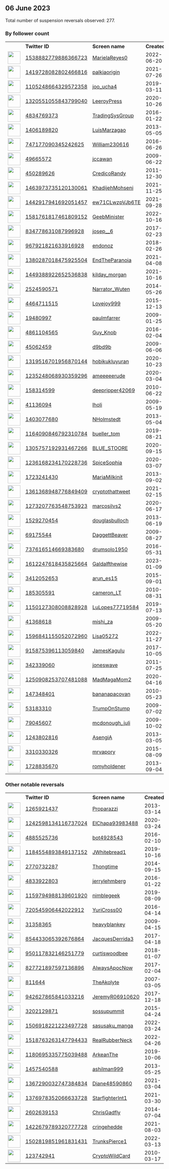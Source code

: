 
## 06 June 2023
Total number of suspension reversals observed: 277.

### By follower count
<table><tr><th></th><th align="left">Twitter ID</th><th align="left">Screen name</th>
<th align="left">Created</th><th align="left">Status</th><th align="left">Suspended</th><th align="left">Followers</th>
<tr><td><a href="https://pbs.twimg.com/profile_images/1666482731902021634/tIdJUrat_normal.jpg"><img src="https://pbs.twimg.com/profile_images/1666482731902021634/tIdJUrat_normal.jpg" width="40px" height="40px" align="center"/></a></td><td><a href="https://twitter.com/intent/user?user_id=1538882779886366723">1538882779886366723</a></td><td><a href="https://twitter.com/MarielaReyes0">MarielaReyes0</a></td><td>2022-06-20</td><td align="center"></td><td>2022-12-24</td><td>32122</td></tr>
<tr><td><a href="https://pbs.twimg.com/profile_images/1580306035922927616/q5DBZLmt_normal.jpg"><img src="https://pbs.twimg.com/profile_images/1580306035922927616/q5DBZLmt_normal.jpg" width="40px" height="40px" align="center"/></a></td><td><a href="https://twitter.com/intent/user?user_id=1419728082802466816">1419728082802466816</a></td><td><a href="https://twitter.com/palkiaorigin">palkiaorigin</a></td><td>2021-07-26</td><td align="center"></td><td>2022-11-16</td><td>26188</td></tr>
<tr><td><a href="https://pbs.twimg.com/profile_images/1554314331881459712/XmCbEFbH_normal.jpg"><img src="https://pbs.twimg.com/profile_images/1554314331881459712/XmCbEFbH_normal.jpg" width="40px" height="40px" align="center"/></a></td><td><a href="https://twitter.com/intent/user?user_id=1105248664329572358">1105248664329572358</a></td><td><a href="https://twitter.com/joo_ucha4">joo_ucha4</a></td><td>2019-03-11</td><td align="center"></td><td>2022-08-19</td><td>16203</td></tr>
<tr><td><a href="https://pbs.twimg.com/profile_images/1439072841635401734/zyBsWdTr_normal.jpg"><img src="https://pbs.twimg.com/profile_images/1439072841635401734/zyBsWdTr_normal.jpg" width="40px" height="40px" align="center"/></a></td><td><a href="https://twitter.com/intent/user?user_id=1320551055843799040">1320551055843799040</a></td><td><a href="https://twitter.com/LeeroyPress">LeeroyPress</a></td><td>2020-10-26</td><td align="center"></td><td></td><td>13196</td></tr>
<tr><td><a href="https://pbs.twimg.com/profile_images/710792437166436352/v7pwoqqE_normal.jpg"><img src="https://pbs.twimg.com/profile_images/710792437166436352/v7pwoqqE_normal.jpg" width="40px" height="40px" align="center"/></a></td><td><a href="https://twitter.com/intent/user?user_id=4834769373">4834769373</a></td><td><a href="https://twitter.com/TradingSysGroup">TradingSysGroup</a></td><td>2016-01-22</td><td align="center"></td><td>2023-05-28</td><td>11402</td></tr>
<tr><td><a href="https://pbs.twimg.com/profile_images/1554509451780149251/SPoRgo2l_normal.jpg"><img src="https://pbs.twimg.com/profile_images/1554509451780149251/SPoRgo2l_normal.jpg" width="40px" height="40px" align="center"/></a></td><td><a href="https://twitter.com/intent/user?user_id=1406189820">1406189820</a></td><td><a href="https://twitter.com/LuisMarzagao">LuisMarzagao</a></td><td>2013-05-05</td><td align="center"></td><td>2022-08-22</td><td>11138</td></tr>
<tr><td><a href="https://pbs.twimg.com/profile_images/762091807031386112/CtDXKB7-_normal.jpg"><img src="https://pbs.twimg.com/profile_images/762091807031386112/CtDXKB7-_normal.jpg" width="40px" height="40px" align="center"/></a></td><td><a href="https://twitter.com/intent/user?user_id=747177090345242625">747177090345242625</a></td><td><a href="https://twitter.com/William230616">William230616</a></td><td>2016-06-26</td><td align="center"></td><td>2022-07-25</td><td>8130</td></tr>
<tr><td><a href="https://pbs.twimg.com/profile_images/1348228861318856705/P-0KeMbX_normal.jpg"><img src="https://pbs.twimg.com/profile_images/1348228861318856705/P-0KeMbX_normal.jpg" width="40px" height="40px" align="center"/></a></td><td><a href="https://twitter.com/intent/user?user_id=49665572">49665572</a></td><td><a href="https://twitter.com/jccawan">jccawan</a></td><td>2009-06-22</td><td align="center"></td><td></td><td>8118</td></tr>
<tr><td><a href="https://pbs.twimg.com/profile_images/1670044837955923969/PWEnMo8F_normal.jpg"><img src="https://pbs.twimg.com/profile_images/1670044837955923969/PWEnMo8F_normal.jpg" width="40px" height="40px" align="center"/></a></td><td><a href="https://twitter.com/intent/user?user_id=450289626">450289626</a></td><td><a href="https://twitter.com/CredicoRandy">CredicoRandy</a></td><td>2011-12-30</td><td align="center"></td><td>2023-05-28</td><td>7959</td></tr>
<tr><td><a href="https://pbs.twimg.com/profile_images/1659804920030142465/nkMp5Y-R_normal.jpg"><img src="https://pbs.twimg.com/profile_images/1659804920030142465/nkMp5Y-R_normal.jpg" width="40px" height="40px" align="center"/></a></td><td><a href="https://twitter.com/intent/user?user_id=1463973735120130061">1463973735120130061</a></td><td><a href="https://twitter.com/KhadijehMohseni">KhadijehMohseni</a></td><td>2021-11-25</td><td align="center"></td><td>2023-05-27</td><td>6772</td></tr>
<tr><td><a href="https://pbs.twimg.com/profile_images/1622305285200035845/q9_8ucIw_normal.jpg"><img src="https://pbs.twimg.com/profile_images/1622305285200035845/q9_8ucIw_normal.jpg" width="40px" height="40px" align="center"/></a></td><td><a href="https://twitter.com/intent/user?user_id=1442917941692051457">1442917941692051457</a></td><td><a href="https://twitter.com/ew71CLwzpVJb6TE">ew71CLwzpVJb6TE</a></td><td>2021-09-28</td><td align="center"></td><td>2023-05-25</td><td>5713</td></tr>
<tr><td><a href="https://pbs.twimg.com/profile_images/1641538308734951424/CRcdRBaB_normal.jpg"><img src="https://pbs.twimg.com/profile_images/1641538308734951424/CRcdRBaB_normal.jpg" width="40px" height="40px" align="center"/></a></td><td><a href="https://twitter.com/intent/user?user_id=1581761817461809152">1581761817461809152</a></td><td><a href="https://twitter.com/GeebMinister">GeebMinister</a></td><td>2022-10-16</td><td align="center"></td><td>2023-05-28</td><td>5553</td></tr>
<tr><td><a href="https://pbs.twimg.com/profile_images/1641306693576318979/4A_R4kLL_normal.jpg"><img src="https://pbs.twimg.com/profile_images/1641306693576318979/4A_R4kLL_normal.jpg" width="40px" height="40px" align="center"/></a></td><td><a href="https://twitter.com/intent/user?user_id=834778631087996928">834778631087996928</a></td><td><a href="https://twitter.com/josep__6">josep__6</a></td><td>2017-02-23</td><td align="center"></td><td>2023-01-31</td><td>5510</td></tr>
<tr><td><a href="https://pbs.twimg.com/profile_images/1670880922315419669/5tZJIJ7y_normal.jpg"><img src="https://pbs.twimg.com/profile_images/1670880922315419669/5tZJIJ7y_normal.jpg" width="40px" height="40px" align="center"/></a></td><td><a href="https://twitter.com/intent/user?user_id=967921821633916928">967921821633916928</a></td><td><a href="https://twitter.com/endonoz">endonoz</a></td><td>2018-02-26</td><td align="center"></td><td></td><td>5176</td></tr>
<tr><td><a href="https://pbs.twimg.com/profile_images/1395469102341369862/cB4arCg6_normal.jpg"><img src="https://pbs.twimg.com/profile_images/1395469102341369862/cB4arCg6_normal.jpg" width="40px" height="40px" align="center"/></a></td><td><a href="https://twitter.com/intent/user?user_id=1380287018475925504">1380287018475925504</a></td><td><a href="https://twitter.com/EndTheParanoia">EndTheParanoia</a></td><td>2021-04-08</td><td align="center"></td><td>2023-05-26</td><td>5030</td></tr>
<tr><td><a href="https://pbs.twimg.com/profile_images/1655916625890103300/jmJRvpqW_normal.jpg"><img src="https://pbs.twimg.com/profile_images/1655916625890103300/jmJRvpqW_normal.jpg" width="40px" height="40px" align="center"/></a></td><td><a href="https://twitter.com/intent/user?user_id=1449388922652536838">1449388922652536838</a></td><td><a href="https://twitter.com/kilday_morgan">kilday_morgan</a></td><td>2021-10-16</td><td align="center"></td><td>2023-05-28</td><td>4993</td></tr>
<tr><td><a href="https://pbs.twimg.com/profile_images/1469152331568660481/b8-BXw6l_normal.jpg"><img src="https://pbs.twimg.com/profile_images/1469152331568660481/b8-BXw6l_normal.jpg" width="40px" height="40px" align="center"/></a></td><td><a href="https://twitter.com/intent/user?user_id=2524590571">2524590571</a></td><td><a href="https://twitter.com/Narrator_Wuten">Narrator_Wuten</a></td><td>2014-05-26</td><td align="center"></td><td>2023-05-27</td><td>4134</td></tr>
<tr><td><a href="https://pbs.twimg.com/profile_images/1045921286860550144/xFllR6M0_normal.jpg"><img src="https://pbs.twimg.com/profile_images/1045921286860550144/xFllR6M0_normal.jpg" width="40px" height="40px" align="center"/></a></td><td><a href="https://twitter.com/intent/user?user_id=4464711515">4464711515</a></td><td><a href="https://twitter.com/Lovejoy999">Lovejoy999</a></td><td>2015-12-13</td><td align="center"></td><td></td><td>4107</td></tr>
<tr><td><a href="https://pbs.twimg.com/profile_images/1470772010691219461/bP6uuXO4_normal.jpg"><img src="https://pbs.twimg.com/profile_images/1470772010691219461/bP6uuXO4_normal.jpg" width="40px" height="40px" align="center"/></a></td><td><a href="https://twitter.com/intent/user?user_id=19480997">19480997</a></td><td><a href="https://twitter.com/paulmfarrer">paulmfarrer</a></td><td>2009-01-25</td><td align="center"></td><td>2023-05-27</td><td>3445</td></tr>
<tr><td><a href="https://pbs.twimg.com/profile_images/1164120705119784966/WepDkn11_normal.jpg"><img src="https://pbs.twimg.com/profile_images/1164120705119784966/WepDkn11_normal.jpg" width="40px" height="40px" align="center"/></a></td><td><a href="https://twitter.com/intent/user?user_id=4861104565">4861104565</a></td><td><a href="https://twitter.com/Guy_Knob">Guy_Knob</a></td><td>2016-02-04</td><td align="center"></td><td>2022-11-10</td><td>3438</td></tr>
<tr><td><a href="https://pbs.twimg.com/profile_images/1663632112199827457/G_-XeDA6_normal.jpg"><img src="https://pbs.twimg.com/profile_images/1663632112199827457/G_-XeDA6_normal.jpg" width="40px" height="40px" align="center"/></a></td><td><a href="https://twitter.com/intent/user?user_id=45062459">45062459</a></td><td><a href="https://twitter.com/d9bd9b">d9bd9b</a></td><td>2009-06-06</td><td align="center"></td><td>2023-05-31</td><td>3415</td></tr>
<tr><td><a href="https://pbs.twimg.com/profile_images/1668288021052133376/N9ci9QQ6_normal.jpg"><img src="https://pbs.twimg.com/profile_images/1668288021052133376/N9ci9QQ6_normal.jpg" width="40px" height="40px" align="center"/></a></td><td><a href="https://twitter.com/intent/user?user_id=1319516701956870144">1319516701956870144</a></td><td><a href="https://twitter.com/hobikukluyuran">hobikukluyuran</a></td><td>2020-10-23</td><td align="center"></td><td>2023-05-27</td><td>3239</td></tr>
<tr><td><a href="https://pbs.twimg.com/profile_images/1668251536223518720/y1cOzi4v_normal.jpg"><img src="https://pbs.twimg.com/profile_images/1668251536223518720/y1cOzi4v_normal.jpg" width="40px" height="40px" align="center"/></a></td><td><a href="https://twitter.com/intent/user?user_id=1235248068930359296">1235248068930359296</a></td><td><a href="https://twitter.com/ameeeeerude">ameeeeerude</a></td><td>2020-03-04</td><td align="center"></td><td>2023-05-27</td><td>3106</td></tr>
<tr><td><a href="https://pbs.twimg.com/profile_images/1650225241724014593/KXVlxdYh_normal.jpg"><img src="https://pbs.twimg.com/profile_images/1650225241724014593/KXVlxdYh_normal.jpg" width="40px" height="40px" align="center"/></a></td><td><a href="https://twitter.com/intent/user?user_id=158314599">158314599</a></td><td><a href="https://twitter.com/deepripper42069">deepripper42069</a></td><td>2010-06-22</td><td align="center"></td><td>2023-05-28</td><td>3085</td></tr>
<tr><td><a href="https://pbs.twimg.com/profile_images/1041126404786737153/e-1TuTIT_normal.jpg"><img src="https://pbs.twimg.com/profile_images/1041126404786737153/e-1TuTIT_normal.jpg" width="40px" height="40px" align="center"/></a></td><td><a href="https://twitter.com/intent/user?user_id=41136094">41136094</a></td><td><a href="https://twitter.com/lholi">lholi</a></td><td>2009-05-19</td><td align="center"></td><td>2022-08-04</td><td>2850</td></tr>
<tr><td><a href="https://pbs.twimg.com/profile_images/1673006525655252996/gr_vpq3q_normal.jpg"><img src="https://pbs.twimg.com/profile_images/1673006525655252996/gr_vpq3q_normal.jpg" width="40px" height="40px" align="center"/></a></td><td><a href="https://twitter.com/intent/user?user_id=1403077680">1403077680</a></td><td><a href="https://twitter.com/NHolmstedt">NHolmstedt</a></td><td>2013-05-04</td><td align="center"></td><td></td><td>2746</td></tr>
<tr><td><a href="https://pbs.twimg.com/profile_images/1326359329151221760/AhYxAN1e_normal.jpg"><img src="https://pbs.twimg.com/profile_images/1326359329151221760/AhYxAN1e_normal.jpg" width="40px" height="40px" align="center"/></a></td><td><a href="https://twitter.com/intent/user?user_id=1164090846792310784">1164090846792310784</a></td><td><a href="https://twitter.com/bueller_tom">bueller_tom</a></td><td>2019-08-21</td><td align="center"></td><td></td><td>2677</td></tr>
<tr><td><a href="https://pbs.twimg.com/profile_images/1629311747117989890/IeE_kkXU_normal.jpg"><img src="https://pbs.twimg.com/profile_images/1629311747117989890/IeE_kkXU_normal.jpg" width="40px" height="40px" align="center"/></a></td><td><a href="https://twitter.com/intent/user?user_id=1305757192931467266">1305757192931467266</a></td><td><a href="https://twitter.com/BLUE_STOORE">BLUE_STOORE</a></td><td>2020-09-15</td><td align="center"></td><td>2023-05-03</td><td>2619</td></tr>
<tr><td><a href="https://pbs.twimg.com/profile_images/1669200708342521857/w0OlQ3BY_normal.jpg"><img src="https://pbs.twimg.com/profile_images/1669200708342521857/w0OlQ3BY_normal.jpg" width="40px" height="40px" align="center"/></a></td><td><a href="https://twitter.com/intent/user?user_id=1236168234170228736">1236168234170228736</a></td><td><a href="https://twitter.com/SpiceSophia">SpiceSophia</a></td><td>2020-03-07</td><td align="center"></td><td>2023-05-27</td><td>2481</td></tr>
<tr><td><a href="https://pbs.twimg.com/profile_images/1205140710061686785/QpUcWdEG_normal.jpg"><img src="https://pbs.twimg.com/profile_images/1205140710061686785/QpUcWdEG_normal.jpg" width="40px" height="40px" align="center"/></a></td><td><a href="https://twitter.com/intent/user?user_id=1723241430">1723241430</a></td><td><a href="https://twitter.com/MariaMilkinit">MariaMilkinit</a></td><td>2013-09-02</td><td align="center"></td><td>2022-07-14</td><td>2339</td></tr>
<tr><td><a href="https://pbs.twimg.com/profile_images/1674191929255378948/zbKjMuNG_normal.jpg"><img src="https://pbs.twimg.com/profile_images/1674191929255378948/zbKjMuNG_normal.jpg" width="40px" height="40px" align="center"/></a></td><td><a href="https://twitter.com/intent/user?user_id=1361368948776849409">1361368948776849409</a></td><td><a href="https://twitter.com/cryptothattweet">cryptothattweet</a></td><td>2021-02-15</td><td align="center"></td><td>2023-06-01</td><td>2308</td></tr>
<tr><td><a href="https://pbs.twimg.com/profile_images/1276318800745463808/z3xkk85-_normal.jpg"><img src="https://pbs.twimg.com/profile_images/1276318800745463808/z3xkk85-_normal.jpg" width="40px" height="40px" align="center"/></a></td><td><a href="https://twitter.com/intent/user?user_id=1273207763548753923">1273207763548753923</a></td><td><a href="https://twitter.com/marcosilvs2">marcosilvs2</a></td><td>2020-06-17</td><td align="center"></td><td>2022-09-21</td><td>2198</td></tr>
<tr><td><a href="https://pbs.twimg.com/profile_images/1665915970324697088/ax-W4Sdq_normal.jpg"><img src="https://pbs.twimg.com/profile_images/1665915970324697088/ax-W4Sdq_normal.jpg" width="40px" height="40px" align="center"/></a></td><td><a href="https://twitter.com/intent/user?user_id=1529270454">1529270454</a></td><td><a href="https://twitter.com/douglasbulloch">douglasbulloch</a></td><td>2013-06-19</td><td align="center"></td><td>2022-07-28</td><td>2162</td></tr>
<tr><td><a href="https://pbs.twimg.com/profile_images/1239587072584933379/l85M-XKC_normal.jpg"><img src="https://pbs.twimg.com/profile_images/1239587072584933379/l85M-XKC_normal.jpg" width="40px" height="40px" align="center"/></a></td><td><a href="https://twitter.com/intent/user?user_id=69175544">69175544</a></td><td><a href="https://twitter.com/DaggettBeaver">DaggettBeaver</a></td><td>2009-08-27</td><td align="center"></td><td></td><td>2094</td></tr>
<tr><td><a href="https://pbs.twimg.com/profile_images/737653110026457089/-q5RwDQ0_normal.jpg"><img src="https://pbs.twimg.com/profile_images/737653110026457089/-q5RwDQ0_normal.jpg" width="40px" height="40px" align="center"/></a></td><td><a href="https://twitter.com/intent/user?user_id=737616514669383680">737616514669383680</a></td><td><a href="https://twitter.com/drumsolo1950">drumsolo1950</a></td><td>2016-05-31</td><td align="center"></td><td>2022-06-04</td><td>2062</td></tr>
<tr><td><a href="https://pbs.twimg.com/profile_images/1612247807334694912/4He_4E0k_normal.jpg"><img src="https://pbs.twimg.com/profile_images/1612247807334694912/4He_4E0k_normal.jpg" width="40px" height="40px" align="center"/></a></td><td><a href="https://twitter.com/intent/user?user_id=1612247618435825664">1612247618435825664</a></td><td><a href="https://twitter.com/Galdalfthewise">Galdalfthewise</a></td><td>2023-01-09</td><td align="center"></td><td>2023-05-25</td><td>1944</td></tr>
<tr><td><a href="https://pbs.twimg.com/profile_images/1609580113351540739/Nb0dU8LC_normal.jpg"><img src="https://pbs.twimg.com/profile_images/1609580113351540739/Nb0dU8LC_normal.jpg" width="40px" height="40px" align="center"/></a></td><td><a href="https://twitter.com/intent/user?user_id=3412052653">3412052653</a></td><td><a href="https://twitter.com/arun_es15">arun_es15</a></td><td>2015-09-01</td><td align="center"></td><td>2023-05-28</td><td>1797</td></tr>
<tr><td><a href="https://pbs.twimg.com/profile_images/1592238154475446273/GghmyFxS_normal.jpg"><img src="https://pbs.twimg.com/profile_images/1592238154475446273/GghmyFxS_normal.jpg" width="40px" height="40px" align="center"/></a></td><td><a href="https://twitter.com/intent/user?user_id=185305591">185305591</a></td><td><a href="https://twitter.com/cameron_LT">cameron_LT</a></td><td>2010-08-31</td><td align="center"></td><td>2023-05-27</td><td>1771</td></tr>
<tr><td><a href="https://pbs.twimg.com/profile_images/1580321691821129729/zL_Ks5Kw_normal.jpg"><img src="https://pbs.twimg.com/profile_images/1580321691821129729/zL_Ks5Kw_normal.jpg" width="40px" height="40px" align="center"/></a></td><td><a href="https://twitter.com/intent/user?user_id=1150127308008828928">1150127308008828928</a></td><td><a href="https://twitter.com/LuLopes77719584">LuLopes77719584</a></td><td>2019-07-13</td><td align="center"></td><td></td><td>1761</td></tr>
<tr><td><a href="https://pbs.twimg.com/profile_images/1391492654396022787/gyUY-_w2_normal.jpg"><img src="https://pbs.twimg.com/profile_images/1391492654396022787/gyUY-_w2_normal.jpg" width="40px" height="40px" align="center"/></a></td><td><a href="https://twitter.com/intent/user?user_id=41368618">41368618</a></td><td><a href="https://twitter.com/mishi_za">mishi_za</a></td><td>2009-05-20</td><td align="center"></td><td>2023-05-28</td><td>1702</td></tr>
<tr><td><a href="https://pbs.twimg.com/profile_images/1629839542948884481/IAex-JVp_normal.jpg"><img src="https://pbs.twimg.com/profile_images/1629839542948884481/IAex-JVp_normal.jpg" width="40px" height="40px" align="center"/></a></td><td><a href="https://twitter.com/intent/user?user_id=1596841155052072960">1596841155052072960</a></td><td><a href="https://twitter.com/Lisa05272">Lisa05272</a></td><td>2022-11-27</td><td align="center"></td><td>2023-05-27</td><td>1654</td></tr>
<tr><td><a href="https://pbs.twimg.com/profile_images/1416805061439729669/imhyDZP8_normal.jpg"><img src="https://pbs.twimg.com/profile_images/1416805061439729669/imhyDZP8_normal.jpg" width="40px" height="40px" align="center"/></a></td><td><a href="https://twitter.com/intent/user?user_id=915875396113059840">915875396113059840</a></td><td><a href="https://twitter.com/JamesKagulu">JamesKagulu</a></td><td>2017-10-05</td><td align="center"></td><td>2023-05-21</td><td>1622</td></tr>
<tr><td><a href="https://pbs.twimg.com/profile_images/1459586034094813184/0uYNcpnE_normal.jpg"><img src="https://pbs.twimg.com/profile_images/1459586034094813184/0uYNcpnE_normal.jpg" width="40px" height="40px" align="center"/></a></td><td><a href="https://twitter.com/intent/user?user_id=342339060">342339060</a></td><td><a href="https://twitter.com/joneswave">joneswave</a></td><td>2011-07-25</td><td align="center"></td><td>2022-07-17</td><td>1611</td></tr>
<tr><td><a href="https://pbs.twimg.com/profile_images/1250908814460751874/h827H3_4_normal.jpg"><img src="https://pbs.twimg.com/profile_images/1250908814460751874/h827H3_4_normal.jpg" width="40px" height="40px" align="center"/></a></td><td><a href="https://twitter.com/intent/user?user_id=1250908253707481088">1250908253707481088</a></td><td><a href="https://twitter.com/MadMagaMom2">MadMagaMom2</a></td><td>2020-04-16</td><td align="center"></td><td></td><td>1606</td></tr>
<tr><td><a href="https://pbs.twimg.com/profile_images/1661514503467433985/g6U7ODb5_normal.jpg"><img src="https://pbs.twimg.com/profile_images/1661514503467433985/g6U7ODb5_normal.jpg" width="40px" height="40px" align="center"/></a></td><td><a href="https://twitter.com/intent/user?user_id=147348401">147348401</a></td><td><a href="https://twitter.com/bananapacovan">bananapacovan</a></td><td>2010-05-23</td><td align="center"></td><td></td><td>1557</td></tr>
<tr><td><a href="https://pbs.twimg.com/profile_images/953993472352059392/3mVCqMNn_normal.jpg"><img src="https://pbs.twimg.com/profile_images/953993472352059392/3mVCqMNn_normal.jpg" width="40px" height="40px" align="center"/></a></td><td><a href="https://twitter.com/intent/user?user_id=53183310">53183310</a></td><td><a href="https://twitter.com/TrumpOnStump">TrumpOnStump</a></td><td>2009-07-02</td><td align="center"></td><td>2022-10-29</td><td>1527</td></tr>
<tr><td><a href="https://pbs.twimg.com/profile_images/977690191304458241/0TvqIjGj_normal.jpg"><img src="https://pbs.twimg.com/profile_images/977690191304458241/0TvqIjGj_normal.jpg" width="40px" height="40px" align="center"/></a></td><td><a href="https://twitter.com/intent/user?user_id=79045607">79045607</a></td><td><a href="https://twitter.com/mcdonough_juli">mcdonough_juli</a></td><td>2009-10-02</td><td align="center"></td><td>2023-03-25</td><td>1522</td></tr>
<tr><td><a href="https://pbs.twimg.com/profile_images/811108859561512960/Dx5-fnIe_normal.jpg"><img src="https://pbs.twimg.com/profile_images/811108859561512960/Dx5-fnIe_normal.jpg" width="40px" height="40px" align="center"/></a></td><td><a href="https://twitter.com/intent/user?user_id=1243802816">1243802816</a></td><td><a href="https://twitter.com/AsengiA">AsengiA</a></td><td>2013-03-05</td><td align="center"></td><td>2023-05-25</td><td>1485</td></tr>
<tr><td><a href="https://pbs.twimg.com/profile_images/1621724937047392257/g3aXBzwz_normal.jpg"><img src="https://pbs.twimg.com/profile_images/1621724937047392257/g3aXBzwz_normal.jpg" width="40px" height="40px" align="center"/></a></td><td><a href="https://twitter.com/intent/user?user_id=3310330326">3310330326</a></td><td><a href="https://twitter.com/mrvapory">mrvapory</a></td><td>2015-08-09</td><td align="center"></td><td>2023-05-27</td><td>1485</td></tr>
<tr><td><a href="https://pbs.twimg.com/profile_images/1289322269358129154/umu1zi_a_normal.jpg"><img src="https://pbs.twimg.com/profile_images/1289322269358129154/umu1zi_a_normal.jpg" width="40px" height="40px" align="center"/></a></td><td><a href="https://twitter.com/intent/user?user_id=1728835670">1728835670</a></td><td><a href="https://twitter.com/romyholdener">romyholdener</a></td><td>2013-09-04</td><td align="center"></td><td>2022-04-13</td><td>1466</td></tr>
</table>

### Other notable reversals
<table><tr><th></th><th align="left">Twitter ID</th><th align="left">Screen name</th>
<th align="left">Created</th><th align="left">Status</th><th align="left">Suspended</th><th align="left">Followers</th>
<tr><td><a href="https://pbs.twimg.com/profile_images/1281354956721790979/qK6TYmmH_normal.jpg"><img src="https://pbs.twimg.com/profile_images/1281354956721790979/qK6TYmmH_normal.jpg" width="40px" height="40px" align="center"/></a></td><td><a href="https://twitter.com/intent/user?user_id=1265921437">1265921437</a></td><td><a href="https://twitter.com/Proparazzi">Proparazzi</a></td><td>2013-03-14</td><td align="center"></td><td>2023-02-07</td><td>519</td></tr>
<tr><td><a href="https://pbs.twimg.com/profile_images/1276983896912134144/fptV7VoT_normal.jpg"><img src="https://pbs.twimg.com/profile_images/1276983896912134144/fptV7VoT_normal.jpg" width="40px" height="40px" align="center"/></a></td><td><a href="https://twitter.com/intent/user?user_id=1242598134116737024">1242598134116737024</a></td><td><a href="https://twitter.com/ElChapa93983488">ElChapa93983488</a></td><td>2020-03-24</td><td align="center"></td><td>2023-05-28</td><td>304</td></tr>
<tr><td><a href="https://pbs.twimg.com/profile_images/1507120026943373328/WBLNs47P_normal.jpg"><img src="https://pbs.twimg.com/profile_images/1507120026943373328/WBLNs47P_normal.jpg" width="40px" height="40px" align="center"/></a></td><td><a href="https://twitter.com/intent/user?user_id=4885525736">4885525736</a></td><td><a href="https://twitter.com/bot4928543">bot4928543</a></td><td>2016-02-10</td><td align="center"></td><td>2022-11-07</td><td>155</td></tr>
<tr><td><a href="https://pbs.twimg.com/profile_images/1184558386353848320/-louT37r_normal.jpg"><img src="https://pbs.twimg.com/profile_images/1184558386353848320/-louT37r_normal.jpg" width="40px" height="40px" align="center"/></a></td><td><a href="https://twitter.com/intent/user?user_id=1184554893849137152">1184554893849137152</a></td><td><a href="https://twitter.com/JWhitebread1">JWhitebread1</a></td><td>2019-10-16</td><td align="center"></td><td>2023-05-28</td><td>684</td></tr>
<tr><td><a href="https://pbs.twimg.com/profile_images/1458250627549630465/-FeJ_P7z_normal.jpg"><img src="https://pbs.twimg.com/profile_images/1458250627549630465/-FeJ_P7z_normal.jpg" width="40px" height="40px" align="center"/></a></td><td><a href="https://twitter.com/intent/user?user_id=2770732287">2770732287</a></td><td><a href="https://twitter.com/Thongtime">Thongtime</a></td><td>2014-09-15</td><td align="center"></td><td>2023-05-28</td><td>187</td></tr>
<tr><td><a href="https://pbs.twimg.com/profile_images/1665673054855512064/9TPIcXGp_normal.jpg"><img src="https://pbs.twimg.com/profile_images/1665673054855512064/9TPIcXGp_normal.jpg" width="40px" height="40px" align="center"/></a></td><td><a href="https://twitter.com/intent/user?user_id=4833922803">4833922803</a></td><td><a href="https://twitter.com/jerrylehmberg">jerrylehmberg</a></td><td>2016-01-22</td><td align="center"></td><td>2023-05-31</td><td>157</td></tr>
<tr><td><a href="https://pbs.twimg.com/profile_images/1647000872470167553/Q3Rbhu3E_normal.jpg"><img src="https://pbs.twimg.com/profile_images/1647000872470167553/Q3Rbhu3E_normal.jpg" width="40px" height="40px" align="center"/></a></td><td><a href="https://twitter.com/intent/user?user_id=1159794988139601920">1159794988139601920</a></td><td><a href="https://twitter.com/nimblegeek">nimblegeek</a></td><td>2019-08-09</td><td align="center"></td><td>2023-05-27</td><td>311</td></tr>
<tr><td><a href="https://pbs.twimg.com/profile_images/1636569324348489728/T3fjaxrG_normal.jpg"><img src="https://pbs.twimg.com/profile_images/1636569324348489728/T3fjaxrG_normal.jpg" width="40px" height="40px" align="center"/></a></td><td><a href="https://twitter.com/intent/user?user_id=720545906442022912">720545906442022912</a></td><td><a href="https://twitter.com/YuriCross00">YuriCross00</a></td><td>2016-04-14</td><td align="center"></td><td>2023-05-28</td><td>103</td></tr>
<tr><td><a href="https://pbs.twimg.com/profile_images/1481630426653347842/s09qc2Xx_normal.jpg"><img src="https://pbs.twimg.com/profile_images/1481630426653347842/s09qc2Xx_normal.jpg" width="40px" height="40px" align="center"/></a></td><td><a href="https://twitter.com/intent/user?user_id=31358365">31358365</a></td><td><a href="https://twitter.com/heavyblankey">heavyblankey</a></td><td>2009-04-15</td><td align="center"></td><td>2022-11-06</td><td>233</td></tr>
<tr><td><a href="https://pbs.twimg.com/profile_images/1661002383206281216/viBwFm2K_normal.png"><img src="https://pbs.twimg.com/profile_images/1661002383206281216/viBwFm2K_normal.png" width="40px" height="40px" align="center"/></a></td><td><a href="https://twitter.com/intent/user?user_id=854433065392676864">854433065392676864</a></td><td><a href="https://twitter.com/JacquesDerrida3">JacquesDerrida3</a></td><td>2017-04-18</td><td align="center">🚫</td><td>2023-05-28</td><td>38</td></tr>
<tr><td><a href="https://pbs.twimg.com/profile_images/1457691616660148227/myGTTMXg_normal.jpg"><img src="https://pbs.twimg.com/profile_images/1457691616660148227/myGTTMXg_normal.jpg" width="40px" height="40px" align="center"/></a></td><td><a href="https://twitter.com/intent/user?user_id=950117832146251779">950117832146251779</a></td><td><a href="https://twitter.com/curtiswoodbee">curtiswoodbee</a></td><td>2018-01-07</td><td align="center"></td><td>2023-05-27</td><td>1038</td></tr>
<tr><td><a href="https://pbs.twimg.com/profile_images/827725960669716480/u_D9VaiJ_normal.jpg"><img src="https://pbs.twimg.com/profile_images/827725960669716480/u_D9VaiJ_normal.jpg" width="40px" height="40px" align="center"/></a></td><td><a href="https://twitter.com/intent/user?user_id=827721897597136896">827721897597136896</a></td><td><a href="https://twitter.com/AlwaysApocNow">AlwaysApocNow</a></td><td>2017-02-04</td><td align="center"></td><td>2022-10-30</td><td>14</td></tr>
<tr><td><a href="https://pbs.twimg.com/profile_images/1611109642532442113/_g2lNs6Y_normal.jpg"><img src="https://pbs.twimg.com/profile_images/1611109642532442113/_g2lNs6Y_normal.jpg" width="40px" height="40px" align="center"/></a></td><td><a href="https://twitter.com/intent/user?user_id=811644">811644</a></td><td><a href="https://twitter.com/TheAkolyte">TheAkolyte</a></td><td>2007-03-05</td><td align="center"></td><td>2023-05-27</td><td>119</td></tr>
<tr><td><a href="https://pbs.twimg.com/profile_images/968277239489024007/4YYvbQm1_normal.jpg"><img src="https://pbs.twimg.com/profile_images/968277239489024007/4YYvbQm1_normal.jpg" width="40px" height="40px" align="center"/></a></td><td><a href="https://twitter.com/intent/user?user_id=942627865841033216">942627865841033216</a></td><td><a href="https://twitter.com/JeremyR06910620">JeremyR06910620</a></td><td>2017-12-18</td><td align="center"></td><td>2023-04-04</td><td>266</td></tr>
<tr><td><a href="https://pbs.twimg.com/profile_images/1328332444290969607/ScmKkIBj_normal.jpg"><img src="https://pbs.twimg.com/profile_images/1328332444290969607/ScmKkIBj_normal.jpg" width="40px" height="40px" align="center"/></a></td><td><a href="https://twitter.com/intent/user?user_id=3202129871">3202129871</a></td><td><a href="https://twitter.com/sossupummit">sossupummit</a></td><td>2015-04-24</td><td align="center"></td><td>2023-05-28</td><td>312</td></tr>
<tr><td><a href="https://pbs.twimg.com/profile_images/1614408072482492416/ARCYQUys_normal.jpg"><img src="https://pbs.twimg.com/profile_images/1614408072482492416/ARCYQUys_normal.jpg" width="40px" height="40px" align="center"/></a></td><td><a href="https://twitter.com/intent/user?user_id=1506918221223497728">1506918221223497728</a></td><td><a href="https://twitter.com/sasusaku_manga">sasusaku_manga</a></td><td>2022-03-24</td><td align="center"></td><td>2023-02-03</td><td>221</td></tr>
<tr><td><a href="https://pbs.twimg.com/profile_images/1519029530341560327/elWxEWNk_normal.jpg"><img src="https://pbs.twimg.com/profile_images/1519029530341560327/elWxEWNk_normal.jpg" width="40px" height="40px" align="center"/></a></td><td><a href="https://twitter.com/intent/user?user_id=1518763263147794433">1518763263147794433</a></td><td><a href="https://twitter.com/RealRubberNeck">RealRubberNeck</a></td><td>2022-04-26</td><td align="center"></td><td>2022-12-02</td><td>154</td></tr>
<tr><td><a href="https://pbs.twimg.com/profile_images/1666031229328822273/X_gpSY3y_normal.jpg"><img src="https://pbs.twimg.com/profile_images/1666031229328822273/X_gpSY3y_normal.jpg" width="40px" height="40px" align="center"/></a></td><td><a href="https://twitter.com/intent/user?user_id=1180695335775039488">1180695335775039488</a></td><td><a href="https://twitter.com/ArkeanThe">ArkeanThe</a></td><td>2019-10-06</td><td align="center"></td><td>2023-05-27</td><td>460</td></tr>
<tr><td><a href="https://pbs.twimg.com/profile_images/1668202010280181760/gXjaTYPU_normal.jpg"><img src="https://pbs.twimg.com/profile_images/1668202010280181760/gXjaTYPU_normal.jpg" width="40px" height="40px" align="center"/></a></td><td><a href="https://twitter.com/intent/user?user_id=1457540588">1457540588</a></td><td><a href="https://twitter.com/ashilman999">ashilman999</a></td><td>2013-05-25</td><td align="center"></td><td>2023-05-28</td><td>40</td></tr>
<tr><td><a href="https://abs.twimg.com/sticky/default_profile_images/default_profile_normal.png"><img src="https://abs.twimg.com/sticky/default_profile_images/default_profile_normal.png" width="40px" height="40px" align="center"/></a></td><td><a href="https://twitter.com/intent/user?user_id=1367290032747384834">1367290032747384834</a></td><td><a href="https://twitter.com/Diane48590860">Diane48590860</a></td><td>2021-03-04</td><td align="center"></td><td>2022-12-14</td><td>19</td></tr>
<tr><td><a href="https://pbs.twimg.com/profile_images/1377013216543264774/XqZjui9y_normal.jpg"><img src="https://pbs.twimg.com/profile_images/1377013216543264774/XqZjui9y_normal.jpg" width="40px" height="40px" align="center"/></a></td><td><a href="https://twitter.com/intent/user?user_id=1376978352066633728">1376978352066633728</a></td><td><a href="https://twitter.com/StarfighterInt1">StarfighterInt1</a></td><td>2021-03-30</td><td align="center"></td><td>2023-05-28</td><td>222</td></tr>
<tr><td><a href="https://pbs.twimg.com/profile_images/659879433415876612/DpU16kpd_normal.jpg"><img src="https://pbs.twimg.com/profile_images/659879433415876612/DpU16kpd_normal.jpg" width="40px" height="40px" align="center"/></a></td><td><a href="https://twitter.com/intent/user?user_id=2602639153">2602639153</a></td><td><a href="https://twitter.com/ChrisGadfly">ChrisGadfly</a></td><td>2014-07-04</td><td align="center"></td><td>2023-05-14</td><td>112</td></tr>
<tr><td><a href="https://pbs.twimg.com/profile_images/1646875136857972740/ZCRt1Xh-_normal.jpg"><img src="https://pbs.twimg.com/profile_images/1646875136857972740/ZCRt1Xh-_normal.jpg" width="40px" height="40px" align="center"/></a></td><td><a href="https://twitter.com/intent/user?user_id=1422679789320777728">1422679789320777728</a></td><td><a href="https://twitter.com/cringehedde">cringehedde</a></td><td>2021-08-03</td><td align="center">🔒</td><td>2023-05-28</td><td>52</td></tr>
<tr><td><a href="https://pbs.twimg.com/profile_images/1623134554415419393/YHhlTJpd_normal.jpg"><img src="https://pbs.twimg.com/profile_images/1623134554415419393/YHhlTJpd_normal.jpg" width="40px" height="40px" align="center"/></a></td><td><a href="https://twitter.com/intent/user?user_id=1502819851961831431">1502819851961831431</a></td><td><a href="https://twitter.com/TrunksPierce1">TrunksPierce1</a></td><td>2022-03-13</td><td align="center"></td><td>2023-05-24</td><td>32</td></tr>
<tr><td><a href="https://pbs.twimg.com/profile_images/1646645744525365248/7oB4VUaj_normal.jpg"><img src="https://pbs.twimg.com/profile_images/1646645744525365248/7oB4VUaj_normal.jpg" width="40px" height="40px" align="center"/></a></td><td><a href="https://twitter.com/intent/user?user_id=123742941">123742941</a></td><td><a href="https://twitter.com/CryptoWildCard">CryptoWildCard</a></td><td>2010-03-17</td><td align="center"></td><td>2023-05-28</td><td>219</td></tr>
</table>

